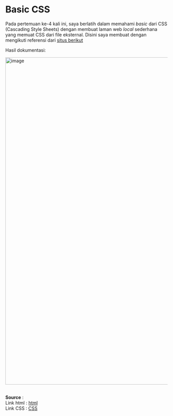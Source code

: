 # Basic CSS

Pada pertemuan ke-4 kali ini, saya berlatih dalam memahami _basic_ dari CSS (Cascading Style Sheets) dengan membuat laman web _local_ sederhana yang memuat CSS dari 
file eksternal. Disini saya membuat dengan mengikuti referensi dari [situs berikut](https://fajarbaskoro.blogspot.com/2025/09/latihan-css-course-web-programming.html)

Hasil dokumentasi:

<img width="1919" height="1017" alt="image" src="https://github.com/user-attachments/assets/7ad8bbc4-a42f-494e-8e6b-c8c919c6ec7e" />

<br>
<br>

**Source** :
<br>
Link html : [html](a.html)
<br>
Link CSS : [CSS](style.css)

